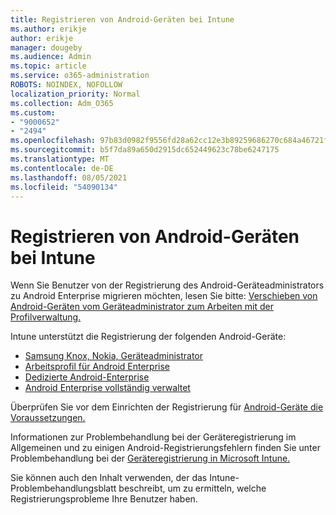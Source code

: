 ```yaml
---
title: Registrieren von Android-Geräten bei Intune
ms.author: erikje
author: erikje
manager: dougeby
ms.audience: Admin
ms.topic: article
ms.service: o365-administration
ROBOTS: NOINDEX, NOFOLLOW
localization_priority: Normal
ms.collection: Adm_O365
ms.custom:
- "9000652"
- "2494"
ms.openlocfilehash: 97b83d0982f9556fd28a62cc12e3b89259686270c684a46721f0ef3d683e5ae6
ms.sourcegitcommit: b5f7da89a650d2915dc652449623c78be6247175
ms.translationtype: MT
ms.contentlocale: de-DE
ms.lasthandoff: 08/05/2021
ms.locfileid: "54090134"
---
```

# <a name="enrolling-android-devices-into-intune"></a>Registrieren von Android-Geräten bei Intune

Wenn Sie Benutzer von der Registrierung des Android-Geräteadministrators zu Android Enterprise migrieren möchten, lesen Sie bitte: [Verschieben von Android-Geräten vom Geräteadministrator zum Arbeiten mit der Profilverwaltung.](https://docs.microsoft.com/mem/intune/enrollment/android-move-device-admin-work-profile)

Intune unterstützt die Registrierung der folgenden Android-Geräte:  

- [Samsung Knox, Nokia, Geräteadministrator](https://docs.microsoft.com/mem/intune/enrollment/android-enroll-device-administrator)
- [Arbeitsprofil für Android Enterprise](https://docs.microsoft.com/mem/intune/enrollment/android-enterprise-overview)
- [Dedizierte Android-Enterprise](https://docs.microsoft.com/mem/intune/enrollment/android-dedicated-devices-fully-managed-enroll)
- [Android Enterprise vollständig verwaltet](https://docs.microsoft.com/mem/intune/enrollment/android-fully-managed-enroll)

Überprüfen Sie vor dem Einrichten der Registrierung für [Android-Geräte die Voraussetzungen.](https://docs.microsoft.com/intune/enrollment/android-enroll)  

Informationen zur Problembehandlung bei der Geräteregistrierung im Allgemeinen und zu einigen Android-Registrierungsfehlern finden Sie unter Problembehandlung bei der [Geräteregistrierung in Microsoft Intune.](https://docs.microsoft.com/mem/intune/enrollment/troubleshoot-android-enrollment)

Sie können auch den Inhalt verwenden, der das Intune-Problembehandlungsblatt beschreibt, um zu ermitteln, welche Registrierungsprobleme Ihre Benutzer haben.
